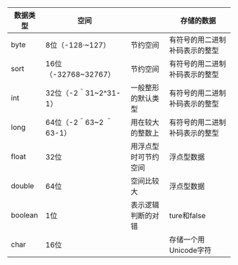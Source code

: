 | 数据类型 | 空间 |   | 存储的数据 | 
| -- | -- | -- | -- |
| byte | 8位（-128·~127） | 节约空间 | 有符号的用二进制补码表示的整型 | 
| sort | 16位（-32768~32767） | 节约空间 | 有符号的用二进制补码表示的整型 | 
| int | 32位（-2＾31~2^31-1） | 一般整形的默认类型 | 有符号的用二进制补码表示的整型 | 
| long | 64位（-2＾63~2 ＾63-1） | 用在较大的整数上 | 有符号的用二进制补码表示的整型 | 
| float | 32位 | 用浮点型时可节约空间 | 浮点型数据 | 
| double | 64位 | 空间比较大 | 浮点型数据 | 
| boolean | 1位 | 表示逻辑判断的对错 | ture和false | 
| char | 16位 |   | 存储一个用Unicode字符 | 
